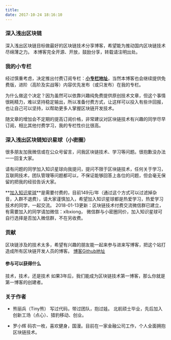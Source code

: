```yaml
---
title: 
date: 2017-10-24 18:16:10
---
```


### 深入浅出区块链

深入浅出区块链目标做最好的区块链技术分享博客，希望能为推动国内区块链技术尽绵薄之力。
本博客完全开源、开放，鼓励分享，转载请注明出处。

### 我的小专栏

经过慎重考虑，决定推出付费订阅专栏：**[小专栏地址](https://xiaozhuanlan.com/blockchaincore)**，当然本博客也会继续提供免费版，进阶（高阶及实战等）内容优先发布（或只发布）在我的专栏。

为什么做这个决定？因为虽然可以依靠兴趣纯免费提供原创技术文章，但这个事情很耗精力，难以坚持稳定输出，所以准备付费方式，让这样可以投入有些许回报，也让自己可以坚持，以帮助更多人掌握区块链开发技术。

随文章的增加会不定期的提高订阅价格，非常建议对区块链技术有兴趣的同学尽早订阅，相比其他付费学习，我的专栏性价比很高。

### 深入浅出区块链知识星球（小密圈）
很多朋友加我微信或在公众号留言，问我区块链技术、学习等问题。很抱歉没办法一一回复大家。

请有问题的同学加入知识星球向我提问，提问不限于区块链技术，任何关于学习，互联网技术，团队管理等问题都可以，不保证能够回答上各位的问题，但会毫无保留的把我的经验告诉大家。

**[加入知识星球](https://t.xiaomiquan.com/RfAu7uj)**是需要付费的，目前149元/年（通过这个方式可以过滤掉杂音，入群不退费），请大家谨慎加入，希望加入知识星球都是热爱学习，热爱学习技术的同学，一起交流。
2018-01-13更新：区块链技术付费交流微信群已建立，有需要加入的同学请加微信：xlbxiong， 微信群与小密圈同价，加入知识星球可自行选择是否加入微信群，不在另收费。


### 贡献
区块链涉及的技术太多，希望有兴趣的朋友能一起来参与进来写博客，把这个站打造成所有区块链开发人员的博客。
[博客Github地址](https://github.com/xilibi2003/learnblockchain)


#### 参与可以获得什么
技术，技术，还是技术
如果3年后，我们能成为区块链技术第一博客，那么你就是第一博客的创建者。


### 关于作者
* 熊丽兵（Tiny熊）
  写过代码，带过团队，抱过娃。
  北航硕士毕业，先后加入创新工场（点心）、猎豹移动、创业。

* 罗小辉
  码农一枚，喜欢健身，国漫。目前在一家金融公司工作，个人全面拥抱区块链技术。
  
